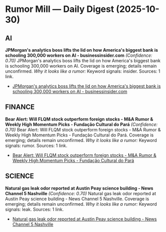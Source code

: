# Rumor Mill — Daily Digest (2025-10-30)

## AI
**JPMorgan's analytics boss lifts the lid on how America's biggest bank is schooling 300,000 workers on AI - businessinsider.com**  *(Confidence: 0.70)*
JPMorgan's analytics boss lifts the lid on how America's biggest bank is schooling 300,000 workers on AI. Coverage is emerging; details remain unconfirmed.
*Why it looks like a rumor:* Keyword signals: insider.
Sources: 1 link.
- [JPMorgan's analytics boss lifts the lid on how America's biggest bank is schooling 300,000 workers on AI - businessinsider.com](https://news.google.com/rss/articles/CBMinwFBVV95cUxQR0hSaXZNblhoVzJMeXB1QjZSdVFzUjBwVURNU0ZiWGZrZEtoMlRzaU9mVUlUdnJpNHlRTkhEdmt3OUdEbl9FbDNndHVOZVJhU25XdkU4VmRuLUZVc0E3NVRFNFZOTEtsaGQ1UFNqNHBGZ2tzV0hsTEtMdDk2aEtVSHAzOFBELWN4V0FhMFJsZUhJNVEtQnN3bXFRWDFQRk0?oc=5)

## FINANCE
**Bear Alert: Will FLQM stock outperform foreign stocks - M&A Rumor & Weekly High Momentum Picks - Fundação Cultural do Pará**  *(Confidence: 0.70)*
Bear Alert: Will FLQM stock outperform foreign stocks - M&A Rumor & Weekly High Momentum Picks - Fundação Cultural do Pará. Coverage is emerging; details remain unconfirmed.
*Why it looks like a rumor:* Keyword signals: rumor.
Sources: 1 link.
- [Bear Alert: Will FLQM stock outperform foreign stocks - M&A Rumor & Weekly High Momentum Picks - Fundação Cultural do Pará](https://news.google.com/rss/articles/CBMieEFVX3lxTE1wR0Zic2IzMmdNTmk1d24wZTEwM1R5eTdaUzVDbENDcVNmNWw3WGpFSTV3YkFhUFk0RHRoVlNfTXh4SGZPWE83RmlZUTRpUkNxRllEWUNDTjJQS2hFV3V5a1ZFdndJOWxvZGdPNXR4WFBranpPWlBrQg?oc=5)

## SCIENCE
**Natural gas leak odor reported at Austin Peay science building - News Channel 5 Nashville**  *(Confidence: 0.70)*
Natural gas leak odor reported at Austin Peay science building - News Channel 5 Nashville. Coverage is emerging; details remain unconfirmed.
*Why it looks like a rumor:* Keyword signals: leak.
Sources: 1 link.
- [Natural gas leak odor reported at Austin Peay science building - News Channel 5 Nashville](https://news.google.com/rss/articles/CBMiygFBVV95cUxOeXByazF6dlVEMkZCbXota3Z5VGlxdEVNSlBpTVA2N1owTlkySFJwbkMwdDhYUU9YbmZXSnhycDdDYmh0LUI5Vy1nbDhIeWxzTFViUklsQjhHaHp5TDVadndSX01valh0dE4zVHJ0b00yUnhaLUFIbGRLZnZlMzdnVGVSQThaZXJsbjBhTjh2T2xMMHJ2OTZpSGJkMC0wczBaZUNqajVPWTRNbzVCUUlsWmdubG1PVTQ0UlhGU2JsTVdiMnFWQW03dkNB?oc=5)
